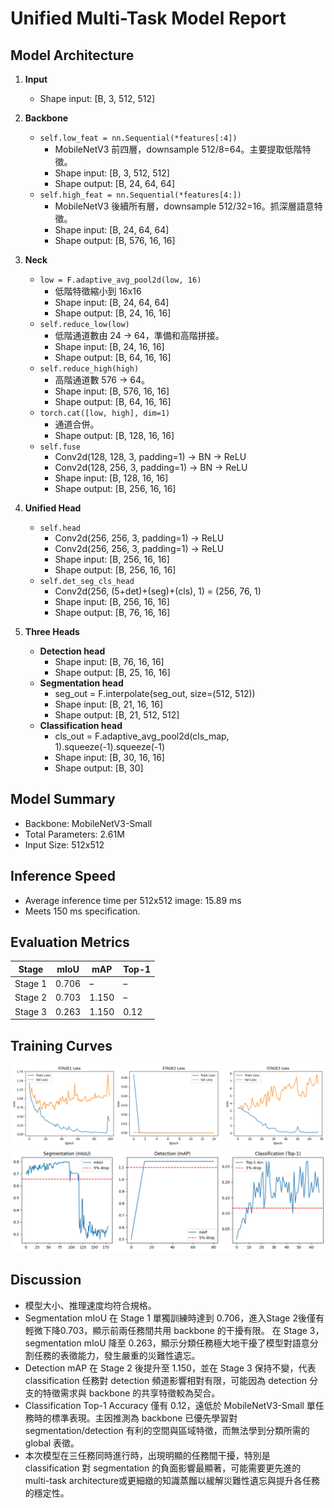 
# Unified Multi-Task Model Report

## Model Architecture

1. **Input**  
    - Shape input: [B, 3, 512, 512]

2. **Backbone**  
    - `self.low_feat = nn.Sequential(*features[:4])`  
        - MobileNetV3 前四層，downsample 512/8=64。主要提取低階特徵。  
        - Shape input: [B, 3, 512, 512]  
        - Shape output: [B, 24, 64, 64]
    - `self.high_feat = nn.Sequential(*features[4:])`  
        - MobileNetV3 後續所有層，downsample 512/32=16。抓深層語意特徵。  
        - Shape input: [B, 24, 64, 64]  
        - Shape output: [B, 576, 16, 16]

3. **Neck**  
    - `low = F.adaptive_avg_pool2d(low, 16)`  
        - 低階特徵縮小到 16x16  
        - Shape input: [B, 24, 64, 64]  
        - Shape output: [B, 24, 16, 16]
    - `self.reduce_low(low)`  
        - 低階通道數由 24 → 64，準備和高階拼接。  
        - Shape input: [B, 24, 16, 16]  
        - Shape output: [B, 64, 16, 16]
    - `self.reduce_high(high)`  
        - 高階通道數 576 → 64。  
        - Shape input: [B, 576, 16, 16]  
        - Shape output: [B, 64, 16, 16]
    - `torch.cat([low, high], dim=1)`  
        - 通道合併。  
        - Shape output: [B, 128, 16, 16]
    - `self.fuse`  
        - Conv2d(128, 128, 3, padding=1) → BN → ReLU  
        - Conv2d(128, 256, 3, padding=1) → BN → ReLU  
        - Shape input: [B, 128, 16, 16]  
        - Shape output: [B, 256, 16, 16]

4. **Unified Head**  
    - `self.head`  
        - Conv2d(256, 256, 3, padding=1) → ReLU  
        - Conv2d(256, 256, 3, padding=1) → ReLU  
        - Shape input: [B, 256, 16, 16]  
        - Shape output: [B, 256, 16, 16]
    - `self.det_seg_cls_head`  
        - Conv2d(256, (5+det)+(seg)+(cls), 1) = (256, 76, 1)  
        - Shape input: [B, 256, 16, 16]  
        - Shape output: [B, 76, 16, 16]

5. **Three Heads**
    - **Detection head**
        - Shape input: [B, 76, 16, 16]
        - Shape output: [B, 25, 16, 16]
    - **Segmentation head**
        - seg_out = F.interpolate(seg_out, size=(512, 512))
        - Shape input: [B, 21, 16, 16]
        - Shape output: [B, 21, 512, 512]
    - **Classification head**
        - cls_out = F.adaptive_avg_pool2d(cls_map, 1).squeeze(-1).squeeze(-1)
        - Shape input: [B, 30, 16, 16]
        - Shape output: [B, 30]


## Model Summary

- Backbone: MobileNetV3-Small
- Total Parameters: 2.61M
- Input Size: 512x512

## Inference Speed

- Average inference time per 512x512 image: 15.89 ms
- Meets 150 ms specification.

## Evaluation Metrics

| Stage    | mIoU  | mAP   | Top-1 |
|----------|-------|-------|-------|
| Stage 1  | 0.706 |   –   |   –   |
| Stage 2  | 0.703 | 1.150 |   –   |
| Stage 3  | 0.263 | 1.150 | 0.12  |

## Training Curves

![Loss Curve](loss_curve.png)
![Metric Curve](eval_metrics.png)

## Discussion

- 模型大小、推理速度均符合規格。
- Segmentation mIoU 在 Stage 1 單獨訓練時達到 0.706，進入Stage 2後僅有輕微下降0.703，顯示前兩任務間共用 backbone 的干擾有限。
在 Stage 3，segmentation mIoU 降至 0.263，顯示分類任務極大地干擾了模型對語意分割任務的表徵能力，發生嚴重的災難性遺忘。
- Detection mAP 在 Stage 2 後提升至 1.150，並在 Stage 3 保持不變，代表 classification 任務對 detection 頻道影響相對有限，可能因為 detection 分支的特徵需求與 backbone 的共享特徵較為契合。
- Classification Top-1 Accuracy 僅有 0.12，遠低於 MobileNetV3-Small 單任務時的標準表現。主因推測為 backbone 已優先學習對 segmentation/detection 有利的空間與區域特徵，而無法學到分類所需的 global 表徵。
- 本次模型在三任務同時進行時，出現明顯的任務間干擾，特別是 classification 對 segmentation 的負面影響最顯著，可能需要更先進的 multi-task architecture或更細緻的知識蒸餾以緩解災難性遺忘與提升各任務的穩定性。
